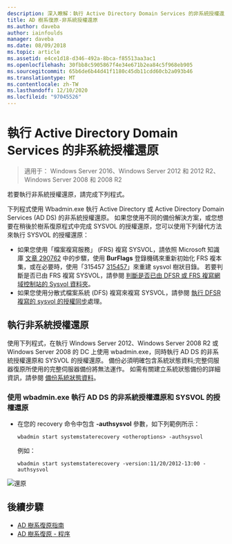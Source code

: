 ```yaml
---
description: 深入瞭解：執行 Active Directory Domain Services 的非系統授權還原
title: AD 樹系復原-非系統授權還原
ms.author: daveba
author: iainfoulds
manager: daveba
ms.date: 08/09/2018
ms.topic: article
ms.assetid: e4ce1d18-d346-492a-8bca-f85513aa3ac1
ms.openlocfilehash: 30fbb8c5905867f4e34e671b2ea84c5f968eb905
ms.sourcegitcommit: 65b6de6b44d41f1180c45db11cdd60cb2a093b46
ms.translationtype: MT
ms.contentlocale: zh-TW
ms.lasthandoff: 12/10/2020
ms.locfileid: "97045526"
---
```

# <a name="performing-a-nonauthoritative-restore-of-active-directory-domain-services"></a>執行 Active Directory Domain Services 的非系統授權還原

>適用于： Windows Server 2016、Windows Server 2012 和 2012 R2、Windows Server 2008 和 2008 R2

若要執行非系統授權還原，請完成下列程式。

下列程式使用 Wbadmin.exe 執行 Active Directory 或 Active Directory Domain Services (AD DS) 的非系統授權還原。 如果您使用不同的備份解決方案，或您想要在稍後於樹系復原程式中完成 SYSVOL 的授權還原，您可以使用下列替代方法來執行 SYSVOL 的授權還原：

- 如果您使用「檔案複寫服務」 (FRS) 複寫 SYSVOL，請依照 Microsoft 知識庫 [文章 290762](https://go.microsoft.com/fwlink/?LinkId=148443) 中的步驟，使用 **BurFlags** 登錄機碼來重新初始化 FRS 複本集，或在必要時，使用「315457 [315457](https://support.microsoft.com/kb/315457)」來重建 sysvol 樹狀目錄。 若要判斷是否已由 FRS 複寫 SYSVOL，請參閱 [判斷是否已由 DFSR 或 FRS 複寫網域控制站的 Sysvol 資料夾](/windows/win32/vss/backing-up-and-restoring-an-frs-replicated-sysvol-folder#determining_whether_a_domain_controller_s_sysvol_folder_is_replicated_by_dfsr_or_frs)。
- 如果您使用分散式檔案系統 (DFS) 複寫來複寫 SYSVOL，請參閱 [執行 DFSR 複寫的 sysvol 的授權同步](AD-Forest-Recovery-Authoritative-Recovery-SYSVOL.md)處理。

## <a name="performing-a-nonauthoritative-restore"></a>執行非系統授權還原

使用下列程式，在執行 Windows Server 2012、Windows Server 2008 R2 或 Windows Server 2008 的 DC 上使用 wbadmin.exe，同時執行 AD DS 的非系統授權還原和 SYSVOL 的授權還原。 備份必須明確包含系統狀態資料;完整伺服器復原所使用的完整伺服器備份將無法運作。 如需有關建立系統狀態備份的詳細資訊，請參閱 [備份系統狀態資料](AD-Forest-Recovery-Backing-up-System-State.md)。

### <a name="to-perform-a-nonauthoritative-restore-of-ad-ds-and-authoritative-restore-of-sysvol-using-wbadminexe"></a>使用 wbadmin.exe 執行 AD DS 的非系統授權還原和 SYSVOL 的授權還原

- 在您的 recovery 命令中包含 **-authsysvol** 參數，如下列範例所示：

   ```
   wbadmin start systemstaterecovery <otheroptions> -authsysvol
   ```

   例如：

   ```
   wbadmin start systemstaterecovery -version:11/20/2012-13:00 -authsysvol
   ```

![還原](media/AD-Forest-Recovery-Nonauthoritative-Restore/nonauth.png)

## <a name="next-steps"></a>後續步驟

- [AD 樹系復原指南](AD-Forest-Recovery-Guide.md)
- [AD 樹系復原 - 程序](AD-Forest-Recovery-Procedures.md)
